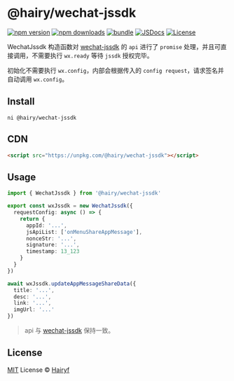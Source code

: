 # @hairy/wechat-jssdk

[![npm version][npm-version-src]][npm-version-href]
[![npm downloads][npm-downloads-src]][npm-downloads-href]
[![bundle][bundle-src]][bundle-href]
[![JSDocs][jsdocs-src]][jsdocs-href]
[![License][license-src]][license-href]

WechatJssdk 构造函数对 [wechat-jssdk](https://developers.weixin.qq.com/doc/offiaccount/OA_Web_Apps/JS-SDK.html) 的 `api` 进行了 `promise` 处理，并且可直接调用，不需要执行 `wx.ready` 等待 `jssdk` 授权完毕。

初始化不需要执行 `wx.config`，内部会根据传入的 `config request`，请求签名并自动调用 `wx.config`。

## Install

```
ni @hairy/wechat-jssdk
```

## CDN

```html
<script src="https://unpkg.com/@hairy/wechat-jssdk"></script>
```

## Usage
```ts
import { WechatJssdk } from '@hairy/wechat-jssdk'

export const wxJssdk = new WechatJssdk({
  requestConfig: async () => {
    return {
      appId: '...',
      jsApiList: ['onMenuShareAppMessage'],
      nonceStr: '...',
      signature: '...',
      timestamp: 13_123
    }
  }
})

await wxJssdk.updateAppMessageShareData({
  title: '...',
  desc: '...',
  link: '...',
  imgUrl: '...'
})
```

> api 与 [wechat-jssdk](https://developers.weixin.qq.com/doc/offiaccount/OA_Web_Apps/JS-SDK.html) 保持一致。

## License

[MIT](./LICENSE) License © [Hairyf](https://github.com/hairyf)

<!-- Badges -->

[npm-version-src]: https://img.shields.io/npm/v/@hairy/wechat-jssdk?style=flat&colorA=080f12&colorB=1fa669
[npm-version-href]: https://npmjs.com/package/@hairy/wechat-jssdk
[npm-downloads-src]: https://img.shields.io/npm/dm/@hairy/wechat-jssdk?style=flat&colorA=080f12&colorB=1fa669
[npm-downloads-href]: https://npmjs.com/package/@hairy/wechat-jssdk
[bundle-src]: https://img.shields.io/bundlephobia/minzip/@hairy/wechat-jssdk?style=flat&colorA=080f12&colorB=1fa669&label=minzip
[bundle-href]: https://bundlephobia.com/result?p=@hairy/wechat-jssdk
[license-src]: https://img.shields.io/github/license/hairyf/hairylib.svg?style=flat&colorA=080f12&colorB=1fa669
[license-href]: https://github.com/hairyf/hairylib/blob/main/LICENSE
[jsdocs-src]: https://img.shields.io/badge/jsdocs-reference-080f12?style=flat&colorA=080f12&colorB=1fa669
[jsdocs-href]: https://www.jsdocs.io/package/@hairy/wechat-jssdk
